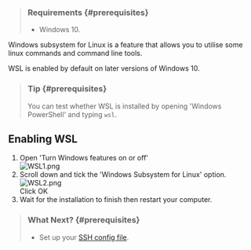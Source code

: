 > ### Requirements {#prerequisites}
>
> -   Windows 10.

Windows subsystem for Linux is a feature that allows you to utilise some
linux commands and command line tools.

WSL is enabled by default on later versions of Windows 10.

> ### Tip {#prerequisites}
>
> You can test whether WSL is installed by opening \'Windows
> PowerShell\' and typing `wsl`.

## Enabling WSL

1.  Open \'Turn Windows features on or off\'\
    ![WSL1.png](https://support.nesi.org.nz/hc/article_attachments/360002491356/WSL1.png)
2.  Scroll down and tick the \'Windows Subsystem for Linux\' option.\
    ![WSL2.png](https://support.nesi.org.nz/hc/article_attachments/360002491376/WSL2.png)\
    Click OK
3.  Wait for the installation to finish then restart your computer.

> ### What Next? {#prerequisites}
>
> -   Set up your [SSH config
>     file](https://support.nesi.org.nz/hc/en-gb/articles/360000625535).
